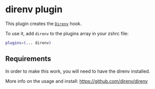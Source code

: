 # direnv plugin

This plugin creates the [`Direnv`](https://direnv.net/) hook.

To use it, add `direnv` to the plugins array in your zshrc file:

```zsh
plugins=(... direnv)
```

## Requirements

In order to make this work, you will need to have the direnv installed.

More info on the usage and install: https://github.com/direnv/direnv
